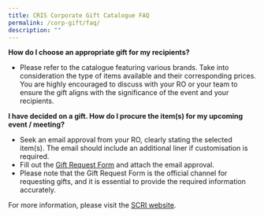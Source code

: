 ```yaml
---
title: CRIS Corporate Gift Catalogue FAQ
permalink: /corp-gift/faq/
description: ""
---
```

**How do I choose an appropriate gift for my recipients?**
* Please refer to the catalogue featuring various brands. Take into consideration the type of items available and their corresponding prices. You are highly encouraged to discuss with your RO or your team to ensure the gift aligns with the significance of the event and your recipients.


**I have decided on a gift. How do I procure the item(s) for my upcoming event / meeting?** 
* Seek an email approval from your RO, clearly stating the selected item(s). The email should include an additional liner if customisation is required.
* Fill out the [Gift Request Form](for.sg/cris-corp-form) and attach the email approval.
* Please note that the Gift Request Form is the official channel for requesting gifts, and it is essential to provide the required information accurately.

For more information, please visit the [SCRI website](https://www.scri.edu.sg).